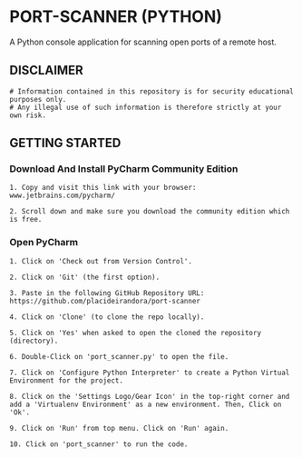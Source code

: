 # PORT-SCANNER (PYTHON)
A Python console application for scanning open ports of a remote host.

## DISCLAIMER

```
# Information contained in this repository is for security educational purposes only.
# Any illegal use of such information is therefore strictly at your own risk.
```

## GETTING STARTED

### Download And Install PyCharm Community Edition

```
1. Copy and visit this link with your browser: www.jetbrains.com/pycharm/
```
```
2. Scroll down and make sure you download the community edition which is free.
```

### Open PyCharm

```
1. Click on 'Check out from Version Control'.
```
```
2. Click on 'Git' (the first option).
```
```
3. Paste in the following GitHub Repository URL: https://github.com/placideirandora/port-scanner
```
```
4. Click on 'Clone' (to clone the repo locally).
```
```
5. Click on 'Yes' when asked to open the cloned the repository (directory).
```
```
6. Double-Click on 'port_scanner.py' to open the file.
```
```
7. Click on 'Configure Python Interpreter' to create a Python Virtual Environment for the project.
```
```
8. Click on the 'Settings Logo/Gear Icon' in the top-right corner and add a 'Virtualenv Environment' as a new environment. Then, Click on 'Ok'.
```
```
9. Click on 'Run' from top menu. Click on 'Run' again.
```
```
10. Click on 'port_scanner' to run the code.
```